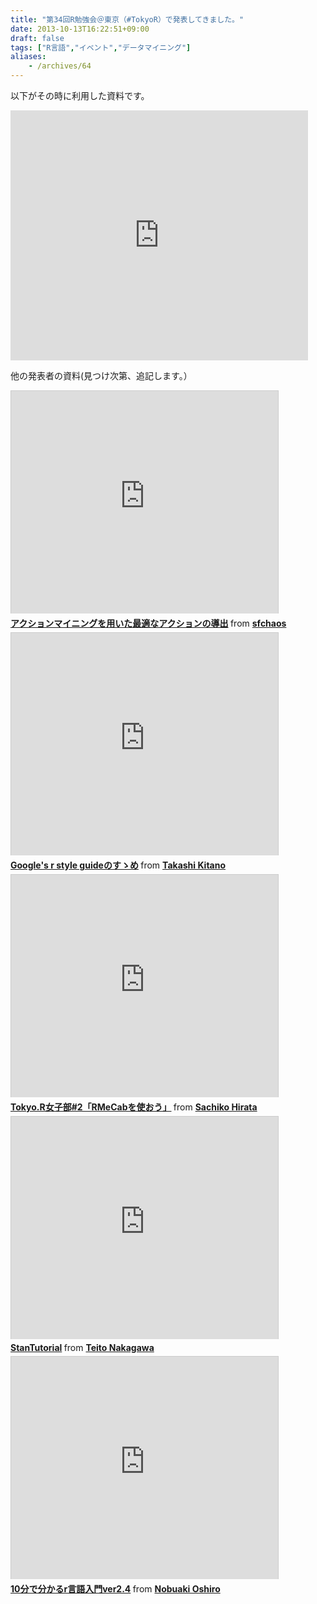 ```yaml
---
title: "第34回R勉強会＠東京（#TokyoR）で発表してきました。"
date: 2013-10-13T16:22:51+09:00
draft: false
tags: ["R言語","イベント","データマイニング"]
aliases:
    - /archives/64
---
```


以下がその時に利用した資料です。
<iframe src="http://www.slideshare.net/slideshow/embed_code/27139297" width="476" height="400" frameborder="0" marginwidth="0" marginheight="0" scrolling="no"></iframe>

他の発表者の資料(見つけ次第、追記します。）
<iframe src="http://www.slideshare.net/slideshow/embed_code/27123062" width="427" height="356" frameborder="0" marginwidth="0" marginheight="0" scrolling="no" style="border:1px solid #CCC;border-width:1px 1px 0;margin-bottom:5px" allowfullscreen> </iframe> <div style="margin-bottom:5px"> <strong> <a href="https://www.slideshare.net/sfchaos/ss-27123062" title="アクションマイニングを用いた最適なアクションの導出" target="_blank">アクションマイニングを用いた最適なアクションの導出</a> </strong> from <strong><a href="http://www.slideshare.net/sfchaos" target="_blank">sfchaos </a></strong> </div>

<iframe src="http://www.slideshare.net/slideshow/embed_code/27126961" width="427" height="356" frameborder="0" marginwidth="0" marginheight="0" scrolling="no" style="border:1px solid #CCC;border-width:1px 1px 0;margin-bottom:5px" allowfullscreen> </iframe> <div style="margin-bottom:5px"> <strong> <a href="https://www.slideshare.net/kashitan/googles-r-style-guide" title="Google&#39;s r style guideのすゝめ" target="_blank">Google&#39;s r style guideのすゝめ</a> </strong> from <strong><a href="http://www.slideshare.net/kashitan" target="_blank">Takashi Kitano</a></strong> </div>

<iframe src="http://www.slideshare.net/slideshow/embed_code/27121498" width="427" height="356" frameborder="0" marginwidth="0" marginheight="0" scrolling="no" style="border:1px solid #CCC;border-width:1px 1px 0;margin-bottom:5px" allowfullscreen> </iframe> <div style="margin-bottom:5px"> <strong> <a href="https://www.slideshare.net/SachikoHirata/tokyorgirls2" title="Tokyo.R女子部#2「RMeCabを使おう」" target="_blank">Tokyo.R女子部#2「RMeCabを使おう」</a> </strong> from <strong><a href="http://www.slideshare.net/SachikoHirata" target="_blank">Sachiko Hirata</a></strong> </div>

<iframe src="http://www.slideshare.net/slideshow/embed_code/27138295" width="427" height="356" frameborder="0" marginwidth="0" marginheight="0" scrolling="no" style="border:1px solid #CCC;border-width:1px 1px 0;margin-bottom:5px" allowfullscreen> </iframe> <div style="margin-bottom:5px"> <strong> <a href="https://www.slideshare.net/teitonakagawa/stantutorialj" title="StanTutorial" target="_blank">StanTutorial</a> </strong> from <strong><a href="http://www.slideshare.net/teitonakagawa" target="_blank">Teito Nakagawa</a></strong> </div>

<iframe src="http://www.slideshare.net/slideshow/embed_code/27121569" width="427" height="356" frameborder="0" marginwidth="0" marginheight="0" scrolling="no" style="border:1px solid #CCC;border-width:1px 1px 0;margin-bottom:5px" allowfullscreen> </iframe> <div style="margin-bottom:5px"> <strong> <a href="https://www.slideshare.net/akiaki5516/10rver24" title="10分で分かるr言語入門ver2.4" target="_blank">10分で分かるr言語入門ver2.4</a> </strong> from <strong><a href="http://www.slideshare.net/akiaki5516" target="_blank">Nobuaki Oshiro</a></strong> </div>



